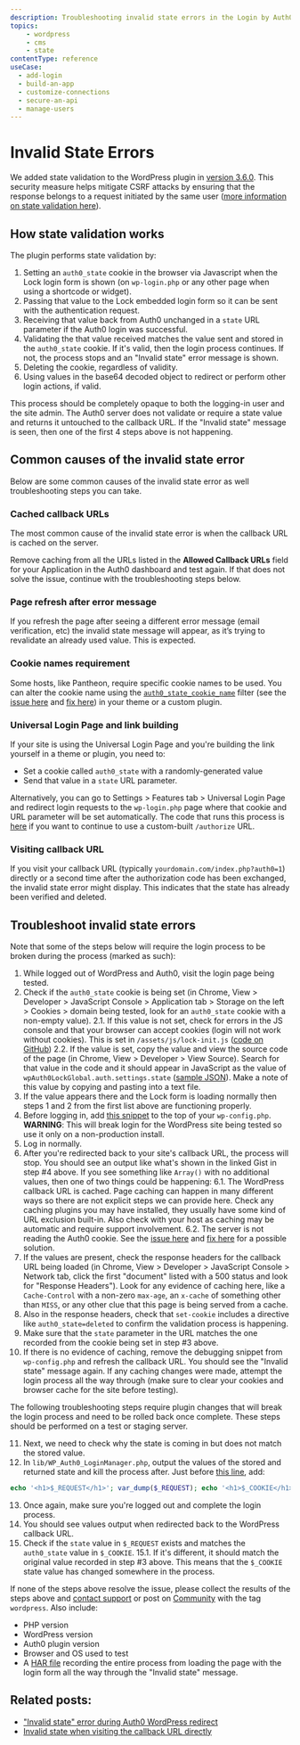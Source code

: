 ```yaml
---
description: Troubleshooting invalid state errors in the Login by Auth0 WordPress plugin.
topics:
    - wordpress
    - cms
    - state
contentType: reference
useCase:
  - add-login
  - build-an-app
  - customize-connections
  - secure-an-api
  - manage-users  
---
```


# Invalid State Errors

We added state validation to the WordPress plugin in [version 3.6.0](https://github.com/auth0/wp-auth0/releases/tag/3.6.0). This security measure helps mitigate CSRF attacks by ensuring that the response belongs to a request initiated by the same user ([more information on state validation here](/protocols/oauth2/oauth-state)).

## How state validation works

The plugin performs state validation by:

1. Setting an `auth0_state` cookie in the browser via Javascript when the Lock login form is shown (on `wp-login.php` or any other page when using a shortcode or widget).
2. Passing that value to the Lock embedded login form so it can be sent with the authentication request.
3. Receiving that value back from Auth0 unchanged in a `state` URL parameter if the Auth0 login was successful.
4. Validating the that value received matches the value sent and stored in the `auth0_state` cookie. If it's valid, then the login process continues. If not, the process stops and an "Invalid state" error message is shown.
5. Deleting the cookie, regardless of validity.
6. Using values in the base64 decoded object to redirect or perform other login actions, if valid.

This process should be completely opaque to both the logging-in user and the site admin. The Auth0 server does not validate or require a state value and returns it untouched to the callback URL. If the "Invalid state" message is seen, then one of the first 4 steps above is not happening.

## Common causes of the invalid state error

Below are some common causes of the invalid state error as well troubleshooting steps you can take.

### Cached callback URLs

The most common cause of the invalid state error is when the callback URL is cached on the server.

Remove caching from all the URLs listed in the **Allowed Callback URLs** field for your Application in the Auth0 dashboard and test again. If that does not solve the issue, continue with the troubleshooting steps below.

### Page refresh after error message

If you refresh the page after seeing a different error message (email verification, etc) the invalid state message will appear, as it’s trying to revalidate an already used value. This is expected.

### Cookie names requirement

Some hosts, like Pantheon, require specific cookie names to be used. You can alter the cookie name using the [`auth0_state_cookie_name`](/cms/wordpress/extending#auth0_state_cookie_name) filter (see the [issue here](https://github.com/auth0/wp-auth0/issues/494) and [fix here](https://github.com/auth0/wp-auth0/pull/495)) in your theme or a custom plugin.

### Universal Login Page and link building

If your site is using the Universal Login Page and you're building the link yourself in a theme or plugin, you need to:

* Set a cookie called `auth0_state` with a randomly-generated value
* Send that value in a `state` URL parameter.

Alternatively, you can go to Settings > Features tab > Universal Login Page and redirect login requests to the `wp-login.php` page where that cookie and URL parameter will be set automatically. The code that runs this process is [here](https://github.com/auth0/wp-auth0/blob/master/lib/WP_Auth0_LoginManager.php#L90) if you want to continue to use a custom-built `/authorize` URL.

### Visiting callback URL

If you visit your callback URL (typically `yourdomain.com/index.php?auth0=1`) directly or a second time after the authorization code has been exchanged, the invalid state error might display. This indicates that the state has already been verified and deleted.

## Troubleshoot invalid state errors

Note that some of the steps below will require the login process to be broken during the process (marked as such):

1. While logged out of WordPress and Auth0, visit the login page being tested.
2. Check if the `auth0_state` cookie is being set (in Chrome, View > Developer > JavaScript Console > Application tab > Storage on the left > Cookies > domain being tested, look for an `auth0_state` cookie with a non-empty value).
	2.1. If this value is not set, check for errors in the JS console and that your browser can accept cookies (login will not work without cookies). This is set in `/assets/js/lock-init.js` ([code on GitHub](https://github.com/auth0/wp-auth0/blob/master/assets/js/lock-init.js#L22))
	2.2. If the value is set, copy the value and view the source code of the page (in Chrome, View > Developer > View Source). Search for that value in the code and it should appear in JavaScript as the value of `wpAuth0LockGlobal.auth.settings.state` ([sample JSON](https://gist.github.com/joshcanhelp/1b8bb990048325eb7214e2b3d7136b78)). Make a note of this value by copying and pasting into a text file.
3. If the value appears there and the Lock form is loading normally then steps 1 and 2 from the first list above are functioning properly.
4. Before logging in, add [this snippet](https://gist.github.com/joshcanhelp/ba98f748747c7fd2ecdf54e73c6110f3) to the top of your `wp-config.php`. **WARNING**: This will break login for the WordPress site being tested so use it only on a non-production install.
5. Log in normally.
6. After you're redirected back to your site's callback URL, the process will stop. You should see an output like what's shown in the linked Gist in step #4 above. If you see something like `Array()` with no additional values, then one of two things could be happening:
	6.1. The WordPress callback URL is cached. Page caching can happen in many different ways so there are not explicit steps we can provide here. Check any caching plugins you may have installed, they usually have some kind of URL exclusion built-in. Also check with your host as caching may be automatic and require support involvement.
	6.2. The server is not reading the Auth0 cookie. See the [issue here](https://github.com/auth0/wp-auth0/issues/494) and [fix here](https://github.com/auth0/wp-auth0/pull/495) for a possible solution.
7. If the values are present, check the response headers for the callback URL being loaded (in Chrome, View > Developer > JavaScript Console > Network tab, click the first "document" listed with a 500 status and look for "Response Headers"). Look for any evidence of caching here, like a `Cache-Control` with a non-zero `max-age`, an `x-cache` of something other than `MISS`, or any other clue that this page is being served from a cache.
8. Also in the response headers, check that `set-cookie` includes a directive like `auth0_state=deleted`  to confirm the validation process is happening.  
9. Make sure that the `state` parameter in the URL matches the one recorded from the cookie being set in step #3 above.
10. If there is no evidence of caching, remove the debugging snippet from `wp-config.php` and refresh the callback URL. You should see the "Invalid state" message again. If any caching changes were made, attempt the login process all the way through (make sure to clear your cookies and browser cache for the site before testing).

The following troubleshooting steps require plugin changes that will break the login process and need to be rolled back once complete. These steps should be performed on a test or staging server.

11. Next, we need to check why the state is coming in but does not match the stored value. 
12. In `lib/WP_Auth0_LoginManager.php`, output the values of the stored and returned state and kill the process after. Just before [this line](https://github.com/auth0/wp-auth0/blob/master/lib/WP_Auth0_LoginManager.php#L148), add: 

```php
echo '<h1>$_REQUEST</h1>'; var_dump($_REQUEST); echo '<h1>$_COOKIE</h1>'; var_dump($_COOKIE); die('<h1>Done</h1>');
```

13. Once again, make sure you're logged out and complete the login process.
14. You should see values output when redirected back to the WordPress callback URL.
15. Check if the `state` value in `$_REQUEST` exists and matches the `auth0_state` value in `$_COOKIE`. 
	15.1. If it's different, it should match the original value recorded in step #3 above. This means that the `$_COOKIE` state value has changed somewhere in the process.

If none of the steps above resolve the issue, please collect the results of the steps above and [contact support](https://support.auth0.com/) or post on [Community](https://community.auth0.com/tags/wordpress) with the tag `wordpress`. Also include:

- PHP version
- WordPress version
- Auth0 plugin version
- Browser and OS used to test
- A [HAR file](https://support.zendesk.com/hc/en-us/articles/204410413-Generating-a-HAR-file-for-troubleshooting) recording the entire process from loading the page with the login form all the way through the "Invalid state" message.

## Related posts:

- ["Invalid state" error during Auth0 WordPress redirect](https://community.auth0.com/t/invalid-state-error-during-auth0-wordpress-redirect/12552/9)
- [Invalid state when visiting the callback URL directly](https://wordpress.org/support/topic/unable-to-resolve-troubleshooting-with-a-client-grant-for-already-exists/)
